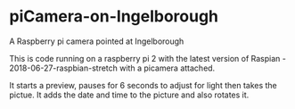# piCamera-on-Ingelborough
A Raspberry pi camera pointed at Ingelborough

This is code running on a raspberry pi 2 with the latest version of Raspian - 2018-06-27-raspbian-stretch
with a picamera attached. 

It starts a preview, pauses for 6 seconds to adjust for light then takes the pictue. It adds the date and time to the picture and also rotates it. 
